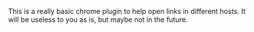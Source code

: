 This is a really basic chrome plugin to help open links in different hosts.  It will be useless to you as is, but maybe not in the future.

